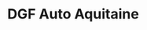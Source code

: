 ---
title: "DGF Auto Aquitaine"
url: /villenave-dornon/dgf-auto-aquitaine/
shop: réparation de voitures
---